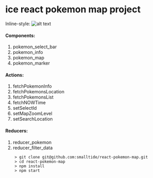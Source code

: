 # ice react pokemon map project

Inline-style: 
![alt text](https://github.com/smalltide/react-pokemon-map/blob/master/screenshot.png "Pokemon Map")


#### Components:
1. pokemon_select_bar
2. pokemon_info
3. pokemon_map
4. pokemon_marker

#### Actions:
1. fetchPokemonInfo
2. fetchPokemonsLocation
3. fetchPokemonsList
4. fetchNOWTime
5. setSelectId
6. setMapZoomLevel
7. setSearchLocation

#### Reducers:
1. reducer_pokemon
2. reducer_filter_data

```
	> git clone git@github.com:smalltide/react-pokemon-map.git
	> cd react-pokemon-map
	> npm install
	> npm start
```
